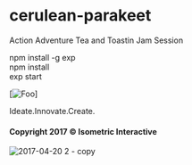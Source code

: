 # cerulean-parakeet
Action Adventure Tea and Toastin Jam Session

npm install -g exp <br/>
npm install <br/>
exp start <br/>

[![Foo](https://media.giphy.com/media/17l9djcGkP5kI/giphy.gif?response_id=5924ff2e9dfe3efac597c19d)]



Ideate.Innovate.Create.

#### Copyright 2017 &copy; Isometric Interactive
![2017-04-20 2 - copy](https://cloud.githubusercontent.com/assets/22284225/26281489/6557f056-3dad-11e7-9948-0660b3654479.png)

